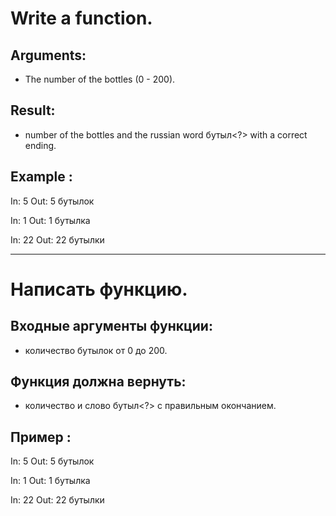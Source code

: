 # Write a function.

## Arguments:

-   The number of the bottles (0 - 200).

## Result:

-   number of the bottles and the russian word бутыл<?> with a correct ending.

## Example :

In: 5
Out: 5 бутылок

In: 1
Out: 1 бутылка

In: 22
Out: 22 бутылки

---

# Написать функцию.

## Входные аргументы функции:

-   количество бутылок от 0 до 200.

## Функция должна вернуть:

-   количество и слово бутыл<?> с правильным окончанием.

## Пример :

In: 5
Out: 5 бутылок

In: 1
Out: 1 бутылка

In: 22
Out: 22 бутылки

